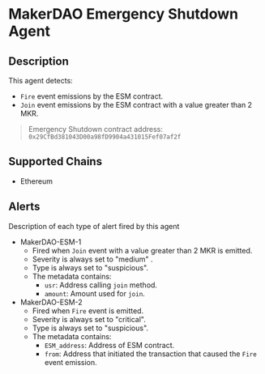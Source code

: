 # MakerDAO Emergency Shutdown Agent

## Description

This agent detects: 
- `Fire` event emissions by the ESM contract.
- `Join` event emissions by the ESM contract with a value greater than 2 MKR.

> Emergency Shutdown contract address: `0x29CfBd381043D00a98fD9904a431015Fef07af2f`
## Supported Chains

- Ethereum

## Alerts

Description of each type of alert fired by this agent

- MakerDAO-ESM-1
  - Fired when `Join` event with a value greater than 2 MKR is emitted.
  - Severity is always set to "medium" .
  - Type is always set to "suspicious".
  - The metadata contains:
    - `usr`: Address calling `join` method.
    - `amount`: Amount used for `join`.
- MakerDAO-ESM-2
  - Fired when `Fire` event is emitted.
  - Severity is always set to "critical".
  - Type is always set to "suspicious".
  - The metadata contains:
    - `ESM_address`: Address of ESM contract.
    - `from`: Address that initiated the transaction that caused the `Fire` event emission.